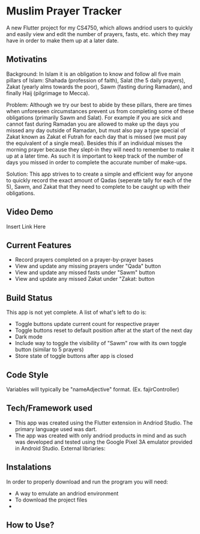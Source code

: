 # Muslim Prayer Tracker

A new Flutter project for my CS4750, which allows andriod users to quickly and easily view and edit the number of prayers, fasts, etc. which they may have in order to make them up at a later date.

## Motivatins
Background: In Islam it is an obligation to know and follow all five main pillars of Islam: Shahada (profession of faith), Salat (the 5 daily prayers), Zakat (yearly alms towards the poor), Sawm (fasting during Ramadan), and finally Haij (pilgrimage to Mecca).

Problem: Although we try our best to abide by these pillars, there are times when unforeseen circumstances prevent us from completing some of these obligations (primarily Sawm and Salat). For example if you are sick and cannot fast during Ramadan you are allowed to make up the days you missed any day outside of Ramadan, but must also pay a type special of Zakat known as Zakat el Futrah for each day that is missed (we must pay the equivalent of a single meal). Besides this if an individual misses the morning prayer because they slept-in they will need to remember to make it up at a later time. As such it is important to keep track of the number of days you missed in order to complete the accurate number of make-ups.

Solution: This app strives to to create a simple and efficient way for anyone to quickly record the exact amount of Qadas (seperate tally for each of the 5), Sawm, and Zakat that they need to complete to be caught up with their obligations.

## Video Demo
Insert Link Here

## Current Features
- Record prayers completed on a prayer-by-prayer bases
- View and update any missing prayers under "Qada" button
- View and update any missed fasts under "Sawm" button
- View and update any missed Zakat under "Zakat: button

## Build Status
This app is not yet complete. A list of what's left to do is:
- Toggle buttons update current count for respective prayer
- Toggle buttons reset to default position after at the start of the next day
- Dark mode
- Include way to toggle the visibility of "Sawm" row with its own toggle button (similar to 5 prayers)
- Store state of toggle buttons after app is closed

## Code Style
Variables will typically be "nameAdjective" format. (Ex. fajirController)

## Tech/Framework used
- This app was created using the Flutter extension in Andriod Studio. The primary language used was dart.
- The app was created with only andriod products in mind and as such was developed and tested using the Google Pixel 3A emulator provided in Android Studio.
  External libriaries:

## Instalations
In order to properly download and run the program you will need:
- A way to emulate an andriod environment
- To download the project files
-


## How to Use?




